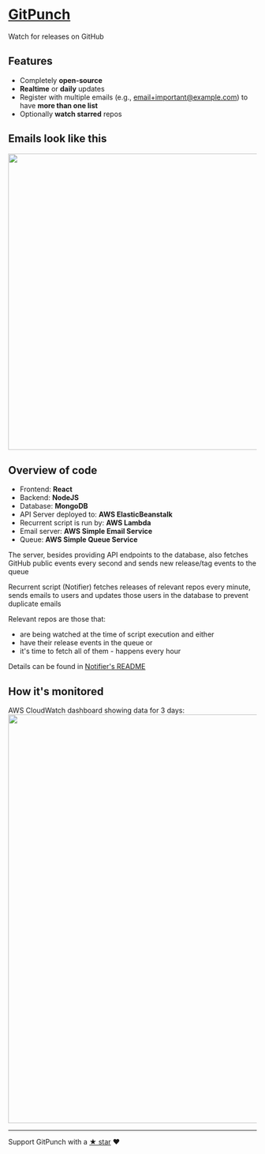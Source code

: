 # [GitPunch](https://gitpunch.com)

Watch for releases on GitHub

## Features

- Completely **open-source**
- **Realtime** or **daily** updates
- Register with multiple emails (e.g., email+important@example.com) to have **more than one list**
- Optionally **watch starred** repos

## Emails look like this
<img src="https://raw.githubusercontent.com/vfeskov/gitpunch/master/client/public/email.png" width="600px" />

## Overview of code

- Frontend: **React**
- Backend: **NodeJS**
- Database: **MongoDB**
- API Server deployed to: **AWS ElasticBeanstalk**
- Recurrent script is run by: **AWS Lambda**
- Email server: **AWS Simple Email Service**
- Queue: **AWS Simple Queue Service**

The server, besides providing API endpoints to the database, also fetches GitHub public events every second and sends new release/tag events to the queue

Recurrent script (Notifier) fetches releases of relevant repos every minute, sends emails to users and updates those users in the database to prevent duplicate emails

Relevant repos are those that:

- are being watched at the time of script execution and either
- have their release events in the queue or
- it's time to fetch all of them - happens every hour

Details can be found in [Notifier's README](https://raw.githubusercontent.com/vfeskov/gitpunch/master/notifier/README.md)

## How it's monitored
AWS CloudWatch dashboard showing data for 3 days:<br/>
<img src="https://raw.githubusercontent.com/vfeskov/gitpunch/master/monitoring.png" width="828px" />

----------

Support GitPunch with a [&#9733; star](https://github.com/vfeskov/gitpunch) ♥
